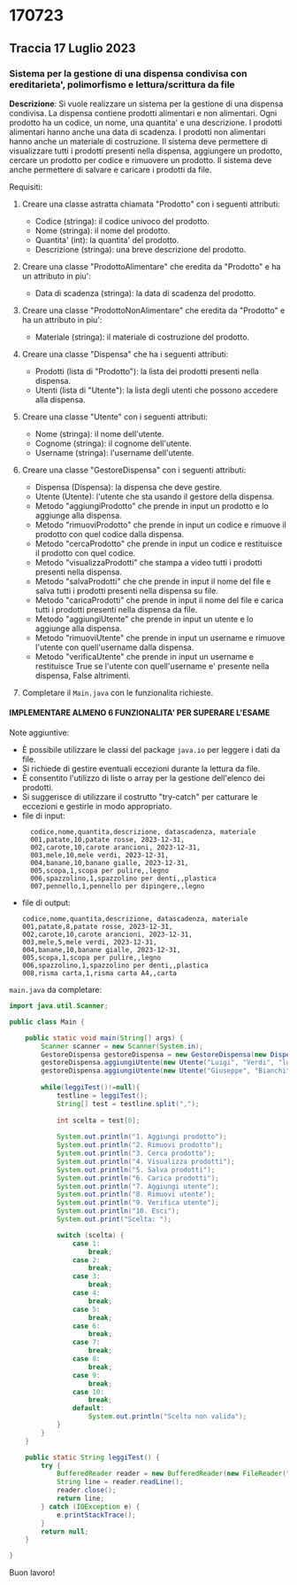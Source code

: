 # 170723

## Traccia 17 Luglio 2023

### Sistema per la gestione di una dispensa condivisa con ereditarieta', polimorfismo e lettura/scrittura da file

**Descrizione**: Si vuole realizzare un sistema per la gestione di una dispensa condivisa. La dispensa contiene prodotti alimentari e non alimentari. Ogni prodotto ha un codice, un nome, una quantita' e una descrizione. I prodotti alimentari hanno anche una data di scadenza. I prodotti non alimentari hanno anche un materiale di costruzione. Il sistema deve permettere di visualizzare tutti i prodotti presenti nella dispensa, aggiungere un prodotto, cercare un prodotto per codice e rimuovere un prodotto. Il sistema deve anche permettere di salvare e caricare i prodotti da file.

Requisiti:
1. Creare una classe astratta chiamata "Prodotto" con i seguenti attributi:
   - Codice (stringa): il codice univoco del prodotto.
   - Nome (stringa): il nome del prodotto.
   - Quantita' (int): la quantita' del prodotto.
   - Descrizione (stringa): una breve descrizione del prodotto.
  
2. Creare una classe "ProdottoAlimentare" che eredita da "Prodotto" e ha un attributo in piu':
   - Data di scadenza (stringa): la data di scadenza del prodotto.

3. Creare una classe "ProdottoNonAlimentare" che eredita da "Prodotto" e ha un attributo in piu':
   - Materiale (stringa): il materiale di costruzione del prodotto.

4. Creare una classe "Dispensa" che ha i seguenti attributi:
   - Prodotti (lista di "Prodotto"): la lista dei prodotti presenti nella dispensa.
   - Utenti (lista di "Utente"): la lista degli utenti che possono accedere alla dispensa.
  
5. Creare una classe "Utente" con i seguenti attributi:
    - Nome (stringa): il nome dell'utente.
    - Cognome (stringa): il cognome dell'utente.
    - Username (stringa): l'username dell'utente.

6. Creare una classe "GestoreDispensa" con i seguenti attributi:
    - Dispensa (Dispensa): la dispensa che deve gestire.
    - Utente (Utente): l'utente che sta usando il gestore della dispensa.
    - Metodo "aggiungiProdotto" che prende in input un prodotto e lo aggiunge alla dispensa.
    - Metodo "rimuoviProdotto" che prende in input un codice e rimuove il prodotto con quel codice dalla dispensa.
    - Metodo "cercaProdotto" che prende in input un codice e restituisce il prodotto con quel codice.
    - Metodo "visualizzaProdotti" che stampa a video tutti i prodotti presenti nella dispensa.
    - Metodo "salvaProdotti" che che prende in input il nome del file e salva tutti i prodotti presenti nella dispensa su file.
    - Metodo "caricaProdotti" che prende in input il nome del file e carica tutti i prodotti presenti nella dispensa da file.
    - Metodo "aggiungiUtente" che prende in input un utente e lo aggiunge alla dispensa.
    - Metodo "rimuoviUtente" che prende in input un username e rimuove l'utente con quell'username dalla dispensa.
    - Metodo "verificaUtente" che prende in input un username e restituisce True se l'utente con quell'username e' presente nella dispensa, False altrimenti.

7. Completare il `Main.java` con le funzionalita richieste.

#### IMPLEMENTARE ALMENO 6 FUNZIONALITA' PER SUPERARE L'ESAME

Note aggiuntive:

- È possibile utilizzare le classi del package `java.io` per leggere i dati da file.
- Si richiede di gestire eventuali eccezioni durante la lettura da file.
- È consentito l'utilizzo di liste o array per la gestione dell'elenco dei prodotti.
- Si suggerisce di utilizzare il costrutto "try-catch" per catturare le eccezioni e gestirle in modo appropriato.
- file di input: 
  ```
    codice,nome,quantita,descrizione, datascadenza, materiale
    001,patate,10,patate rosse, 2023-12-31, 
    002,carote,10,carote arancioni, 2023-12-31, 
    003,mele,10,mele verdi, 2023-12-31,
    004,banane,10,banane gialle, 2023-12-31,
    005,scopa,1,scopa per pulire,,legno
    006,spazzolino,1,spazzolino per denti,,plastica
    007,pennello,1,pennello per dipingere,,legno
  ```
- file di output: 
    ```
    codice,nome,quantita,descrizione, datascadenza, materiale
    001,patate,8,patate rosse, 2023-12-31, 
    002,carote,10,carote arancioni, 2023-12-31, 
    003,mele,5,mele verdi, 2023-12-31,
    004,banane,10,banane gialle, 2023-12-31,
    005,scopa,1,scopa per pulire,,legno
    006,spazzolino,1,spazzolino per denti,,plastica
    008,risma carta,1,risma carta A4,,carta
  ```

`main.java` da completare:

```java
import java.util.Scanner;

public class Main {

    public static void main(String[] args) {
        Scanner scanner = new Scanner(System.in);
        GestoreDispensa gestoreDispensa = new GestoreDispensa(new Dispensa(), new Utente("Mario", "Rossi", "mario.rossi"));
        gestoreDispensa.aggiungiUtente(new Utente("Luigi", "Verdi", "luigi.verdi"));
        gestoreDispensa.aggiungiUtente(new Utente("Giuseppe", "Bianchi", "giuseppe.bianchi")); 
       
        while(leggiTest()!=null){
            testline = leggiTest();
            String[] test = testline.split(",");
            
            int scelta = test[0];
            
            System.out.println("1. Aggiungi prodotto");
            System.out.println("2. Rimuovi prodotto");
            System.out.println("3. Cerca prodotto");
            System.out.println("4. Visualizza prodotti");
            System.out.println("5. Salva prodotti");
            System.out.println("6. Carica prodotti");
            System.out.println("7. Aggiungi utente");
            System.out.println("8. Rimuovi utente");
            System.out.println("9. Verifica utente");
            System.out.println("10. Esci");
            System.out.print("Scelta: ");

            switch (scelta) {
                case 1:
                    break;
                case 2:
                    break;
                case 3:
                    break;
                case 4:
                    break;
                case 5:
                    break;
                case 6:
                    break;
                case 7:
                    break;
                case 8:
                    break;
                case 9:
                    break;
                case 10:
                    break;
                default:
                    System.out.println("Scelta non valida");
            }
        }
    }

    public static String leggiTest() {
        try {
            BufferedReader reader = new BufferedReader(new FileReader("test.txt"));
            String line = reader.readLine();
            reader.close();
            return line;
        } catch (IOException e) {
            e.printStackTrace();
        }
        return null;
    }

}
```

Buon lavoro!
